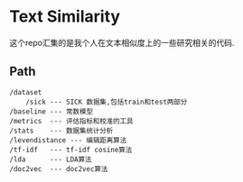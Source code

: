 # Text Similarity
这个repo汇集的是我个人在文本相似度上的一些研究相关的代码.

## Path
    /dataset
        /sick --- SICK 数据集,包括train和test两部分
    /baseline --- 常数模型
    /metrics  --- 评估指标和校准的工具
    /stats    --- 数据集统计分析
    /levendistance --- 编辑距离算法
    /tf-idf   --- tf-idf cosine算法
    /lda      --- LDA算法
    /doc2vec  --- doc2vec算法